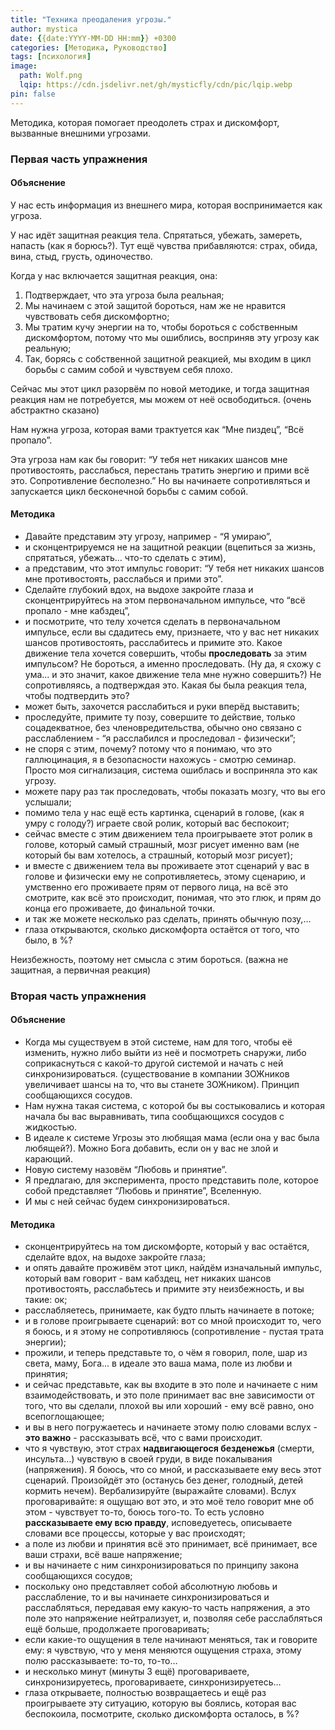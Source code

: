 ```yaml
---
title: "Техника преодаления угрозы."
author: mystica
date: {{date:YYYY-MM-DD HH:mm}} +0300
categories: [Методика, Руководство]
tags: [психология]
image:
  path: Wolf.png
  lqip: https://cdn.jsdelivr.net/gh/mysticfly/cdn/pic/lqip.webp
pin: false
---
```


Методика, которая помогает преодолеть страх и дискомфорт, вызванные внешними угрозами.
### Первая часть упражнения

#### Объяснение

У нас есть информация из внешнего мира, которая воспринимается как угроза.

У нас идёт защитная реакция тела. Спрятаться, убежать, замереть, напасть (как я борюсь?). Тут ещё чувства прибавляются: страх, обида, вина, стыд, грусть, одиночество.

Когда у нас включается защитная реакция, она:

1. Подтверждает, что эта угроза была реальная;
2. Мы начинаем с этой защитой бороться, нам же не нравится чувствовать себя дискомфортно;
3. Мы тратим кучу энергии на то, чтобы бороться с собственным дискомфортом, потому что мы ошиблись, восприняв эту угрозу как реальную;
4. Так, борясь с собственной защитной реакцией, мы входим в цикл борьбы с самим собой и чувствуем себя плохо.

Сейчас мы этот цикл разорвём по новой методике, и тогда защитная реакция нам не потребуется, мы можем от неё освободиться. (очень абстрактно сказано)

Нам нужна угроза, которая вами трактуется как “Мне пиздец”, “Всё пропало”.

Эта угроза нам как бы говорит: “У тебя нет никаких шансов мне противостоять, расслабься, перестань тратить энергию и прими всё это. Сопротивление бесполезно.” Но вы начинаете сопротивляться и запускается цикл бесконечной борьбы с самим собой.

#### Методика

- Давайте представим эту угрозу, например - “Я умираю”,
- и сконцентрируемся не на защитной реакции (вцепиться за жизнь, спрятаться, убежать… что-то сделать с этим),
- а представим, что этот импульс говорит: “У тебя нет никаких шансов мне противостоять, расслабься и прими это”.
- Сделайте глубокий вдох, на выдохе закройте глаза и сконцентрируйтесь на этом первоначальном импульсе, что “всё пропало - мне кабздец”,
- и посмотрите, что телу хочется сделать в первоначальном импульсе, если вы сдадитесь ему, признаете, что у вас нет никаких шансов противостоять, расслабитесь и примите это. Какое движение тела хочется совершить, чтобы **проследовать** за этим импульсом? Не бороться, а именно проследовать. (Ну да, я схожу с ума… и это значит, какое движение тела мне нужно совершить?) Не сопротивляясь, а подтверждая это. Какая бы была реакция тела, чтобы подтвердить это?
- может быть, захочется расслабиться и руки вперёд выставить;
- проследуйте, примите ту позу, совершите то действие, только соцадекватное, без членовредительства, обычно оно связано с расслаблением - “я расслабился и проследовал - физически”;
- не споря с этим, почему? потому что я понимаю, что это галлюцинация, я в безопасности нахожусь - смотрю семинар. Просто моя сигнализация, система ошиблась и восприняла это как угрозу.
- можете пару раз так проследовать, чтобы показать мозгу, что вы его услышали;
- помимо тела у нас ещё есть картинка, сценарий в голове, (как я умру с голоду?) играете свой ролик, который вас беспокоит;
- сейчас вместе с этим движением тела проигрываете этот ролик в голове, который самый страшный, мозг рисует именно вам (не который бы вам хотелось, а страшный, который мозг рисует);
- и вместе с движением тела вы проживаете этот сценарий у вас в голове и физически ему не сопротивляетесь, этому сценарию, и умственно его проживаете прям от первого лица, на всё это смотрите, как всё это происходит, понимая, что это глюк, и прям до конца его проживаете, до финальной точки.
- и так же можете несколько раз сделать, принять обычную позу,…
- глаза открываются, сколько дискомфорта остаётся от того, что было, в %? 

Неизбежность, поэтому нет смысла с этим бороться. (важна не защитная, а первичная реакция)
### Вторая часть упражнения

#### Объяснение

- Когда мы существуем в этой системе, нам для того, чтобы её изменить, нужно либо выйти из неё и посмотреть снаружи, либо соприкаснуться с какой-то другой системой и начать с ней синхронизироваться. (существование в компании ЗОЖников увеличивает шансы на то, что вы станете ЗОЖником). Принцип сообщающихся сосудов.
- Нам нужна такая система, с которой бы вы состыковались и которая начала бы вас выравнивать, типа сообщающихся сосудов с жидкостью.
- В идеале к системе Угрозы это любящая мама (если она у вас была любящей?). Можно Бога добавить, если он у вас не злой и карающий.
- Новую систему назовём “Любовь и принятие”.
- Я предлагаю, для эксперимента, просто представить поле, которое собой представляет “Любовь и принятие”, Вселенную.
- И мы с ней сейчас будем синхронизироваться.

#### Методика

- сконцентрируйтесь на том дискомфорте, который у вас остаётся, сделайте вдох, на выдохе закройте глаза;
- и опять давайте проживём этот цикл, найдём изначальный импульс, который вам говорит - вам кабздец, нет никаких шансов противостоять, расслабьтесь и примите эту неизбежность, и вы такие: ок;
- расслабляетесь, принимаете, как будто плыть начинаете в потоке;
- и в голове проигрываете сценарий: вот со мной происходит то, чего я боюсь, и я этому не сопротивляюсь (сопротивление - пустая трата энергии);
- прожили, и теперь представьте то, о чём я говорил, поле, шар из света, маму, Бога… в идеале это ваша мама, поле из любви и принятия;
- и сейчас представьте, как вы входите в это поле и начинаете с ним взаимодействовать, и это поле принимает вас вне зависимости от того, что вы сделали, плохой вы или хороший - ему всё равно, оно всепоглощающее;
- и вы в него погружаетесь и начинаете этому полю словами вслух - **это важно** - рассказывать всё, что с вами происходит.
- что я чувствую, этот страх **надвигающегося безденежья** (смерти, инсульта…) чувствую в своей груди, в виде покалывания (напряжения). Я боюсь, что со мной, и рассказываете ему весь этот сценарий. Произойдёт это (останусь без денег, голодный, детей кормить нечем). Вербализируйте (выражайте словами). Вслух проговаривайте: я ощущаю вот это, и это моё тело говорит мне об этом - чувствует то-то, боюсь того-то. То есть условно **рассказываете ему всю правду**, исповедуетесь, описываете словами все процессы, которые у вас происходят;
- а поле из любви и принятия всё это принимает, всё принимает, все ваши страхи, всё ваше напряжение;
- и вы начинаете с ним синхронизироваться по принципу закона сообщающихся сосудов;
- поскольку оно представляет собой абсолютную любовь и расслабление, то и вы начинаете синхронизироваться и расслабляться, передавая ему какую-то часть напряжения, а это поле это напряжение нейтрализует, и, позволяя себе расслабляться ещё больше, продолжаете проговаривать;
- если какие-то ощущения в теле начинают меняться, так и говорите ему: я чувствую, что у меня меняются ощущения страха, этому полю рассказываете: то-то, то-то…
- и несколько минут (минуты 3 ещё) проговариваете, синхронизируетесь, проговариваете, синхронизируетесь…
- глаза открываете, полностью возвращаетесь и ещё раз проигрываете эту ситуацию, которую вы боялись, которая вас беспокоила, посмотрите, сколько дискомфорта осталось, в %?